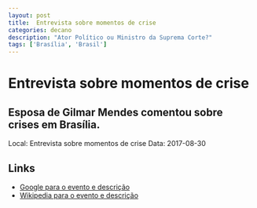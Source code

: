 ```yaml
---
layout: post
title:  Entrevista sobre momentos de crise
categories: decano
description: "Ator Político ou Ministro da Suprema Corte?"
tags: ['Brasília', 'Brasil']
---
```


# Entrevista sobre momentos de crise
## Esposa de Gilmar Mendes comentou sobre crises em Brasília.
Local: Entrevista sobre momentos de crise
Data: 2017-08-30

## Links 
- [Google para o evento e descrição](https://www.google.com/search?q=Gilmar%20Mendes%20%2B%20Entrevista%20sobre%20momentos%20de%20crise%20Esposa%20de%20Gilmar%20Mendes%20comentou%20sobre%20crises%20em%20Bras%C3%ADlia.%20Bras%C3%ADlia%2C%20Brasil)
- [Wikipedia para o evento e descrição](https://en.wikipedia.org/w/index.php?search=Gilmar%20Mendes%20%2B%20Entrevista%20sobre%20momentos%20de%20crise%20Esposa%20de%20Gilmar%20Mendes%20comentou%20sobre%20crises%20em%20Bras%C3%ADlia.%20Bras%C3%ADlia%2C%20Brasil)

